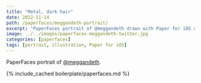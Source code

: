 ```yaml
---
title: "Metal, dark hair"
date: 2012-11-14
path: /paperfaces/meggandeth-portrait/
excerpt: "PaperFaces portrait of @meggandeth drawn with Paper for iOS on an iPad."
image: ../../images/paperfaces-meggandeth-twitter.jpg
categories: [paperfaces]
tags: [portrait, illustration, Paper for iOS]
---
```


PaperFaces portrait of [@meggandeth](https://twitter.com/meggandeth).

{% include_cached boilerplate/paperfaces.md %}
